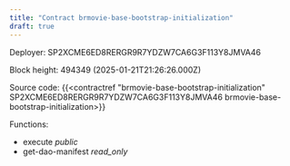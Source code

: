 ```yaml
---
title: "Contract brmovie-base-bootstrap-initialization"
draft: true
---
```

Deployer: SP2XCME6ED8RERGR9R7YDZW7CA6G3F113Y8JMVA46


 



Block height: 494349 (2025-01-21T21:26:26.000Z)

Source code: {{<contractref "brmovie-base-bootstrap-initialization" SP2XCME6ED8RERGR9R7YDZW7CA6G3F113Y8JMVA46 brmovie-base-bootstrap-initialization>}}

Functions:

* execute _public_
* get-dao-manifest _read_only_
